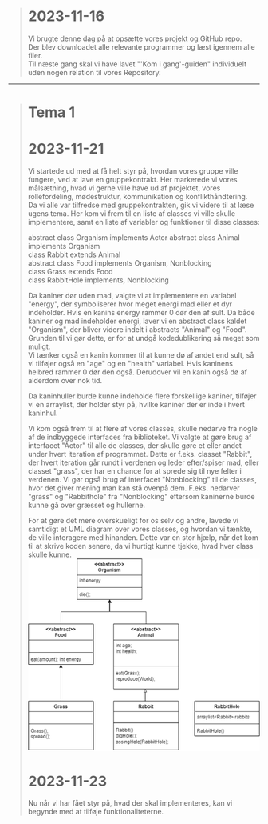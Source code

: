 ># 2023-11-16
> Vi brugte denne dag på at opsætte vores projekt og GitHub repo.\
> Der blev downloadet alle relevante programmer og læst igennem alle filer.\
> Til næste gang skal vi have lavet "'Kom i gang'-guiden"
> individuelt uden nogen relation til vores Repository.
---

># Tema 1
># 2023-11-21
> Vi startede ud med at få helt styr på, hvordan vores gruppe ville fungere, ved at lave en gruppekontrakt. Her markerede vi vores målsætning, hvad vi gerne ville have ud af projektet, vores rollefordeling, mødestruktur, kommunikation og konflikthåndtering. \
> Da vi alle var tilfredse med gruppekontrakten, gik vi videre til at læse ugens tema. Her kom vi frem til en liste af classes vi ville skulle implementere, samt en liste af variabler og funktioner til disse classes: 
>
> abstract class Organism implements Actor
> abstract class Animal implements Organism \
> class Rabbit extends Animal \
> abstract class Food implements Organism, Nonblocking \
> class Grass extends Food \
> class RabbitHole implements, Nonblocking 
>
> Da kaniner dør uden mad, valgte vi at implementere en variabel "energy", der symboliserer hvor meget energi mad eller et dyr indeholder. Hvis en kanins energy rammer 0 dør den af sult. Da både kaniner og mad indeholder energi, laver vi en abstract class kaldet "Organism", der bliver videre indelt i abstracts "Animal" og "Food". Grunden til vi gør dette, er for at undgå kodedublikering så meget som muligt. \
> Vi tænker også en kanin kommer til at kunne dø af andet end sult, så vi tilføjer også en "age" og en "health" variabel. Hvis kaninens helbred rammer 0 dør den også. Derudover vil en kanin også dø af alderdom over nok tid. 
>
> Da kaninhuller burde kunne indeholde flere forskellige kaniner, tilføjer vi en arraylist<Rabbit>, der holder styr på, hvilke kaniner der er inde i hvert kaninhul.
>
> Vi kom også frem til at flere af vores classes, skulle nedarve fra nogle af de indbyggede interfaces fra biblioteket. Vi valgte at gøre brug af interfacet "Actor" til alle de classes, der skulle gøre et eller andet under hvert iteration af programmet. Dette er f.eks. classet "Rabbit", der hvert iteration går rundt i verdenen og leder efter/spiser mad, eller classet "grass", der har en chance for at sprede sig til nye felter i verdenen. Vi gør også brug af interfacet "Nonblocking" til de classes, hvor det giver mening man kan stå ovenpå dem. F.eks. nedarver "grass" og "Rabbithole" fra "Nonblocking" eftersom kaninerne burde kunne gå over græsset og hullerne.
>
> For at gøre det mere overskueligt for os selv og andre, lavede vi samtidigt et UML diagram over vores classes, og hvordan vi tænkte, de ville interagere med hinanden. Dette var en stor hjælp, når det kom til at skrive koden senere, da vi hurtigt kunne tjekke, hvad hver class skulle kunne. \
> ![Image](https://github.com/Sif-DJ/TheGathering/blob/main/Meta/magicV1.drawio.png) 
>
># 2023-11-23
> Nu når vi har fået styr på, hvad der skal implementeres, kan vi begynde med at tilføje funktionaliteterne. 
